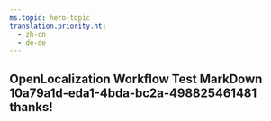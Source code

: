 ```yaml
---
ms.topic: hero-topic
translation.priority.ht: 
  - zh-cn
  - de-de
---
```

## OpenLocalization Workflow Test MarkDown 10a79a1d-eda1-4bda-bc2a-498825461481 thanks!
